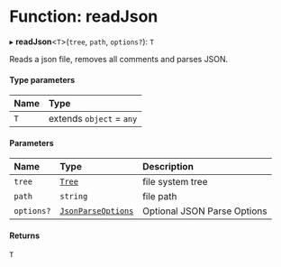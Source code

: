 # Function: readJson

▸ **readJson**\<`T`\>(`tree`, `path`, `options?`): `T`

Reads a json file, removes all comments and parses JSON.

#### Type parameters

| Name | Type                     |
| :--- | :----------------------- |
| `T`  | extends `object` = `any` |

#### Parameters

| Name       | Type                                                                        | Description                 |
| :--------- | :-------------------------------------------------------------------------- | :-------------------------- |
| `tree`     | [`Tree`](/reference/core-api/devkit/documents/Tree)                         | file system tree            |
| `path`     | `string`                                                                    | file path                   |
| `options?` | [`JsonParseOptions`](/reference/core-api/devkit/documents/JsonParseOptions) | Optional JSON Parse Options |

#### Returns

`T`
